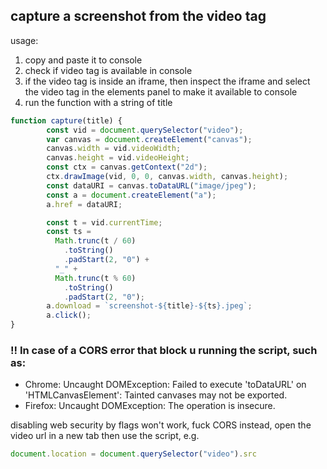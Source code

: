 ## capture a screenshot from the video tag
usage: 
1. copy and paste it to console
2. check if video tag is available in console
3. if the video tag is inside an iframe, then inspect the iframe and select the video tag in the elements panel to make it available to console
4. run the function with a string of title

```js
function capture(title) {
        const vid = document.querySelector("video");
        var canvas = document.createElement("canvas");
        canvas.width = vid.videoWidth;
        canvas.height = vid.videoHeight;
        const ctx = canvas.getContext("2d");
        ctx.drawImage(vid, 0, 0, canvas.width, canvas.height);
        const dataURI = canvas.toDataURL("image/jpeg");
        const a = document.createElement("a");
        a.href = dataURI;

        const t = vid.currentTime;
        const ts =
          Math.trunc(t / 60)
            .toString()
            .padStart(2, "0") +
          "_" +
          Math.trunc(t % 60)
            .toString()
            .padStart(2, "0");
        a.download = `screenshot-${title}-${ts}.jpeg`;
        a.click();
}
```

### !! In case of a CORS error that block u running the script, such as:
- Chrome: Uncaught DOMException: Failed to execute 'toDataURL' on 'HTMLCanvasElement': Tainted canvases may not be exported.
- Firefox: Uncaught DOMException: The operation is insecure.

disabling web security by flags won't work, fuck CORS
instead, open the video url in a new tab then use the script, e.g.
```js
document.location = document.querySelector("video").src
```
